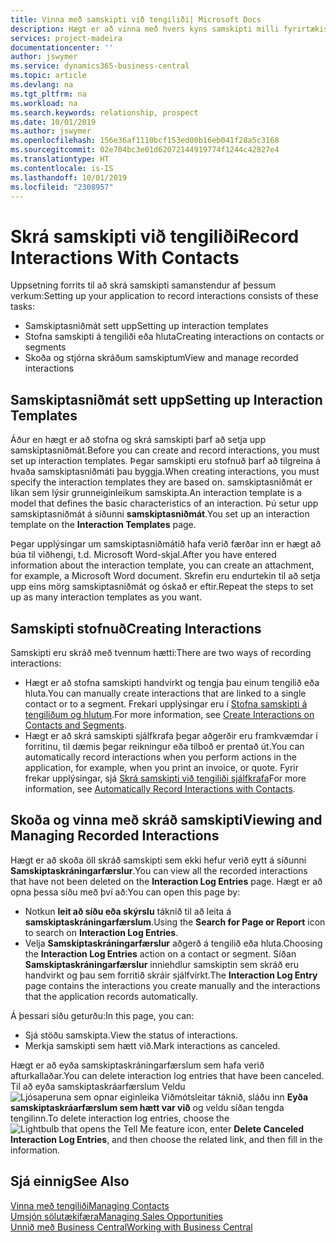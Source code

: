 ```yaml
---
title: Vinna með samskipti við tengiliði| Microsoft Docs
description: Hægt er að vinna með hvers kyns samskipti milli fyrirtækisins og tengiliða þess, t.d. bréf, símtöl, fundir og þess háttar.
services: project-madeira
documentationcenter: ''
author: jswymer
ms.service: dynamics365-business-central
ms.topic: article
ms.devlang: na
ms.tgt_pltfrm: na
ms.workload: na
ms.search.keywords: relationship, prospect
ms.date: 10/01/2019
ms.author: jswymer
ms.openlocfilehash: 156e36af1110bcf153ed00b16eb041f28a5c3168
ms.sourcegitcommit: 02e704bc3e01d62072144919774f1244c42827e4
ms.translationtype: HT
ms.contentlocale: is-IS
ms.lasthandoff: 10/01/2019
ms.locfileid: "2308957"
---
```

# <a name="record-interactions-with-contacts"></a><span data-ttu-id="54cd4-103">Skrá samskipti við tengiliði</span><span class="sxs-lookup"><span data-stu-id="54cd4-103">Record Interactions With Contacts</span></span>
<span data-ttu-id="54cd4-104">Uppsetning forrits til að skrá samskipti samanstendur af þessum verkum:</span><span class="sxs-lookup"><span data-stu-id="54cd4-104">Setting up your application to record interactions consists of these tasks:</span></span>

* <span data-ttu-id="54cd4-105">Samskiptasniðmát sett upp</span><span class="sxs-lookup"><span data-stu-id="54cd4-105">Setting up interaction templates</span></span>  
* <span data-ttu-id="54cd4-106">Stofna samskipti á tengiliði eða hluta</span><span class="sxs-lookup"><span data-stu-id="54cd4-106">Creating interactions on contacts or segments</span></span>  
* <span data-ttu-id="54cd4-107">Skoða og stjórna skráðum samskiptum</span><span class="sxs-lookup"><span data-stu-id="54cd4-107">View and manage recorded interactions</span></span>  

##  <a name="setting-up-interaction-templates"></a><span data-ttu-id="54cd4-108">Samskiptasniðmát sett upp</span><span class="sxs-lookup"><span data-stu-id="54cd4-108">Setting up Interaction Templates</span></span>
<span data-ttu-id="54cd4-109">Áður en hægt er að stofna og skrá samskipti þarf að setja upp samskiptasniðmát.</span><span class="sxs-lookup"><span data-stu-id="54cd4-109">Before you can create and record interactions, you must set up interaction templates.</span></span> <span data-ttu-id="54cd4-110">Þegar samskipti eru stofnuð þarf að tilgreina á hvaða samskiptasniðmáti þau byggja.</span><span class="sxs-lookup"><span data-stu-id="54cd4-110">When creating interactions, you must specify the interaction templates they are based on.</span></span> <span data-ttu-id="54cd4-111">samskiptasniðmát er líkan sem lýsir grunneiginleikum samskipta.</span><span class="sxs-lookup"><span data-stu-id="54cd4-111">An interaction template is a model that defines the basic characteristics of an interaction.</span></span>
<span data-ttu-id="54cd4-112">Þú setur upp samskiptasniðmát á síðunni **samskiptasniðmát**.</span><span class="sxs-lookup"><span data-stu-id="54cd4-112">You set up an interaction template on the **Interaction Templates** page.</span></span>

<span data-ttu-id="54cd4-113">Þegar upplýsingar um samskiptasniðmátið hafa verið færðar inn er hægt að búa til viðhengi, t.d. Microsoft Word-skjal.</span><span class="sxs-lookup"><span data-stu-id="54cd4-113">After you have entered information about the interaction template, you can create an attachment, for example, a Microsoft Word document.</span></span> <span data-ttu-id="54cd4-114">Skrefin eru endurtekin til að setja upp eins mörg samskiptasniðmát og óskað er eftir.</span><span class="sxs-lookup"><span data-stu-id="54cd4-114">Repeat the steps to set up as many interaction templates as you want.</span></span>  

## <a name="creating-interactions"></a><span data-ttu-id="54cd4-115">Samskipti stofnuð</span><span class="sxs-lookup"><span data-stu-id="54cd4-115">Creating Interactions</span></span>
<span data-ttu-id="54cd4-116">Samskipti eru skráð með tvennum hætti:</span><span class="sxs-lookup"><span data-stu-id="54cd4-116">There are two ways of recording interactions:</span></span>

* <span data-ttu-id="54cd4-117">Hægt er að stofna samskipti handvirkt og tengja þau einum tengilið eða hluta.</span><span class="sxs-lookup"><span data-stu-id="54cd4-117">You can manually create interactions that are linked to a single contact or to a segment.</span></span> <span data-ttu-id="54cd4-118">Frekari upplýsingar eru í [Stofna samskipti á tengiliðum og hlutum](marketing-how-create-interactions.md).</span><span class="sxs-lookup"><span data-stu-id="54cd4-118">For more information, see [Create Interactions on Contacts and Segments](marketing-how-create-interactions.md).</span></span>  
* <span data-ttu-id="54cd4-119">Hægt er að skrá samskipti sjálfkrafa þegar aðgerðir eru framkvæmdar í forritinu, til dæmis þegar reikningur eða tilboð er prentað út.</span><span class="sxs-lookup"><span data-stu-id="54cd4-119">You can automatically record interactions when you perform actions in the application, for example, when you print an invoice, or quote.</span></span> <span data-ttu-id="54cd4-120">Fyrir frekar upplýsingar, sjá [Skrá samskipti við tengiliði sjálfkrafa](marketing-auto-record-interactions.md)</span><span class="sxs-lookup"><span data-stu-id="54cd4-120">For more information, see [Automatically Record Interactions with Contacts](marketing-auto-record-interactions.md).</span></span>

## <a name="viewing-and-managing-recorded-interactions"></a><span data-ttu-id="54cd4-121">Skoða og vinna með skráð samskipti</span><span class="sxs-lookup"><span data-stu-id="54cd4-121">Viewing and Managing Recorded Interactions</span></span>
<span data-ttu-id="54cd4-122">Hægt er að skoða öll skráð samskipti sem ekki hefur verið eytt á síðunni **Samskiptaskráningarfærslur**.</span><span class="sxs-lookup"><span data-stu-id="54cd4-122">You can view all the recorded interactions that have not been deleted on the **Interaction Log Entries** page.</span></span> <span data-ttu-id="54cd4-123">Hægt er að opna þessa síðu með því að:</span><span class="sxs-lookup"><span data-stu-id="54cd4-123">You can open this page by:</span></span>

* <span data-ttu-id="54cd4-124">Notkun **leit að síðu eða skýrslu** táknið til að leita á **samskiptaskráningarfærslum**.</span><span class="sxs-lookup"><span data-stu-id="54cd4-124">Using the **Search for Page or Report** icon to search on **Interaction Log Entries**.</span></span>
* <span data-ttu-id="54cd4-125">Velja **Samskiptaskráningarfærslur** aðgerð á tengilið eða hluta.</span><span class="sxs-lookup"><span data-stu-id="54cd4-125">Choosing the **Interaction Log Entries** action on a contact or segment.</span></span>
  <span data-ttu-id="54cd4-126">Síðan **Samskiptaskráningarfærslur** inniehdlur samskiptin sem skráð eru handvirkt og þau sem forritið skráir sjálfvirkt.</span><span class="sxs-lookup"><span data-stu-id="54cd4-126">The **Interaction Log Entry** page contains the interactions you create manually and the interactions that the application records automatically.</span></span>

<span data-ttu-id="54cd4-127">Á þessari síðu geturðu:</span><span class="sxs-lookup"><span data-stu-id="54cd4-127">In this page, you can:</span></span>

* <span data-ttu-id="54cd4-128">Sjá stöðu samskipta.</span><span class="sxs-lookup"><span data-stu-id="54cd4-128">View the status of interactions.</span></span>
* <span data-ttu-id="54cd4-129">Merkja samskipti sem hætt við.</span><span class="sxs-lookup"><span data-stu-id="54cd4-129">Mark interactions as canceled.</span></span>

<span data-ttu-id="54cd4-130">Hægt er að eyða samskiptaskráningarfærslum sem hafa verið afturkallaðar.</span><span class="sxs-lookup"><span data-stu-id="54cd4-130">You can delete interaction log entries that have been canceled.</span></span> <span data-ttu-id="54cd4-131">Til að eyða samskiptaskráarfærslum Veldu ![Ljósaperuna sem opnar eiginleika Viðmótsleitar](media/ui-search/search_small.png "Segðu mér hvað þú vilt gera") táknið, sláðu inn **Eyða samskiptaskráarfærslum sem hætt var við** og veldu síðan tengda tengilinn.</span><span class="sxs-lookup"><span data-stu-id="54cd4-131">To delete interaction log entries, choose the ![Lightbulb that opens the Tell Me feature](media/ui-search/search_small.png "Tell me what you want to do") icon, enter **Delete Canceled Interaction Log Entries**, and then choose the related link, and then fill in the information.</span></span>

## <a name="see-also"></a><span data-ttu-id="54cd4-132">Sjá einnig</span><span class="sxs-lookup"><span data-stu-id="54cd4-132">See Also</span></span>
[<span data-ttu-id="54cd4-133">Vinna með tengiliði</span><span class="sxs-lookup"><span data-stu-id="54cd4-133">Managing Contacts</span></span>](marketing-contacts.md)  
[<span data-ttu-id="54cd4-134">Umsjón sölutækifæra</span><span class="sxs-lookup"><span data-stu-id="54cd4-134">Managing Sales Opportunities</span></span>](marketing-manage-sales-opportunities.md)  
[<span data-ttu-id="54cd4-135">Unnið með Business Central</span><span class="sxs-lookup"><span data-stu-id="54cd4-135">Working with Business Central</span></span>](ui-work-product.md)  
